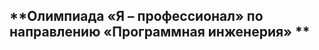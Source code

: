 

## <p class="center" id="title1" > **Олимпиада «Я – профессионал» по направлению «Программная инженерия» **</p>
